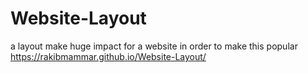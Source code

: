 # Website-Layout
a layout make huge impact for a website in order to make this popular
https://rakibmammar.github.io/Website-Layout/
